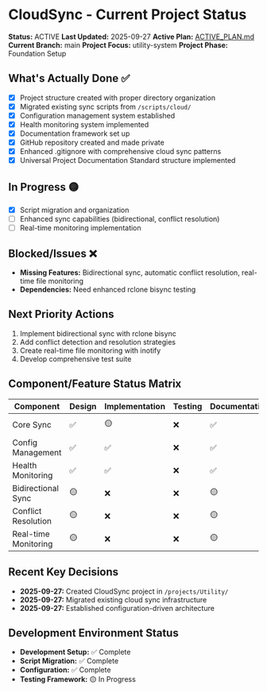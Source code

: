 # CloudSync - Current Project Status
**Status:** ACTIVE
**Last Updated:** 2025-09-27
**Active Plan:** [ACTIVE_PLAN.md](./ACTIVE_PLAN.md)
**Current Branch:** main
**Project Focus:** utility-system
**Project Phase:** Foundation Setup

## What's Actually Done ✅
- [x] Project structure created with proper directory organization
- [x] Migrated existing sync scripts from `/scripts/cloud/`
- [x] Configuration management system established
- [x] Health monitoring system implemented
- [x] Documentation framework set up
- [x] GitHub repository created and made private
- [x] Enhanced .gitignore with comprehensive cloud sync patterns
- [x] Universal Project Documentation Standard structure implemented

## In Progress 🟡
- [x] Script migration and organization
- [ ] Enhanced sync capabilities (bidirectional, conflict resolution)
- [ ] Real-time monitoring implementation

## Blocked/Issues ❌
- **Missing Features:** Bidirectional sync, automatic conflict resolution, real-time file monitoring
- **Dependencies:** Need enhanced rclone bisync testing

## Next Priority Actions
1. Implement bidirectional sync with rclone bisync
2. Add conflict detection and resolution strategies
3. Create real-time file monitoring with inotify
4. Develop comprehensive test suite

## Component/Feature Status Matrix
| Component | Design | Implementation | Testing | Documentation | Status |
|-----------|--------|---------------|---------|---------------|--------|
| Core Sync | ✅ | 🟡 | ❌ | ✅ | 60% Complete |
| Config Management | ✅ | ✅ | ❌ | ✅ | 75% Complete |
| Health Monitoring | ✅ | ✅ | ❌ | ✅ | 75% Complete |
| Bidirectional Sync | 🟡 | ❌ | ❌ | 🟡 | 25% Complete |
| Conflict Resolution | 🟡 | ❌ | ❌ | 🟡 | 25% Complete |
| Real-time Monitoring | 🟡 | ❌ | ❌ | 🟡 | 25% Complete |

## Recent Key Decisions
- **2025-09-27:** Created CloudSync project in `/projects/Utility/`
- **2025-09-27:** Migrated existing cloud sync infrastructure
- **2025-09-27:** Established configuration-driven architecture

## Development Environment Status
- **Development Setup:** ✅ Complete
- **Script Migration:** ✅ Complete
- **Configuration:** ✅ Complete
- **Testing Framework:** 🟡 In Progress
